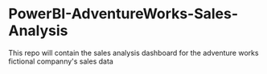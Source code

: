 # PowerBI-AdventureWorks-Sales-Analysis
This repo will contain the sales analysis dashboard for the adventure works fictional companny's sales data
